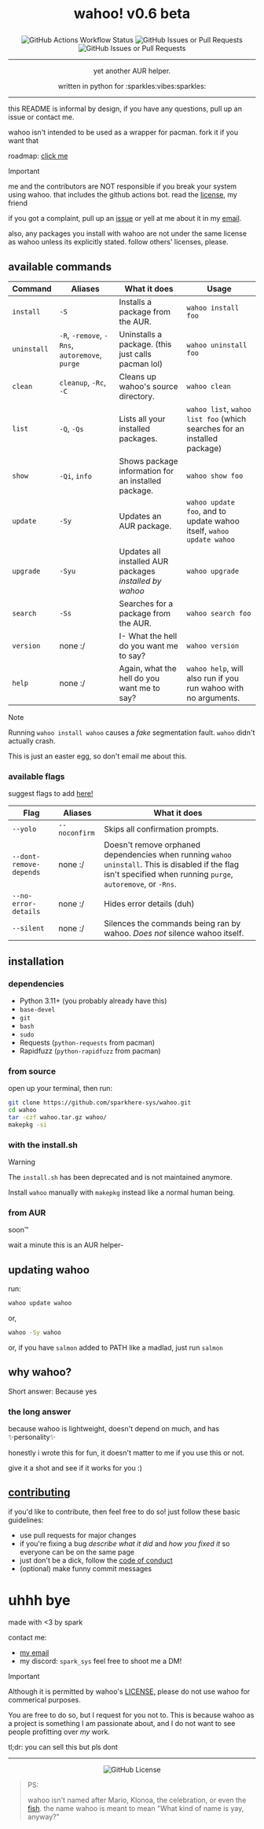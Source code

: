 # <p align=center>wahoo! v0.6 beta</p>

<p align=center>
<img alt="GitHub Actions Workflow Status" src="https://img.shields.io/github/actions/workflow/status/sparkhere-sys/wahoo/main.yml?branch=main&style=for-the-badge&logo=github-actions&logoColor=black&label=build&labelColor=white&color=%23b7bdf8&link=https%3A%2F%2Fgithub.com%2Fsparkhere-sys%2Fwahoo%2Fblob%2Fmain%2F.github%2Fworkflows%2Fmain.yml">
<img alt="GitHub Issues or Pull Requests" src="https://img.shields.io/github/issues/sparkhere-sys/wahoo?style=for-the-badge&logo=github&logoColor=black&label=issues&labelColor=white&color=%23f38ba8">
<img alt="GitHub Issues or Pull Requests" src="https://img.shields.io/github/issues-pr/sparkhere-sys/wahoo?style=for-the-badge&logo=git&logoColor=black&label=pull%20requests&labelColor=white&color=%23a6e3a1">
</p>

___

<p align=center>yet another AUR helper.</p>

<p align=center>written in python for :sparkles:vibes:sparkles:</p>

___

this README is informal by design, if you have any questions, pull up an issue or contact me.

wahoo isn't intended to be used as a wrapper for pacman. fork it if you want that

roadmap: [click me](./ROADMAP.md)

> [!IMPORTANT]
> me and the contributors are NOT responsible if you break your system using wahoo. that includes the github actions bot. read the [license](./LICENSE), my friend
> 
> if you got a complaint, pull up an [issue](https://github.com/sparkhere-sys/wahoo/issues) or yell at me about it in my [email](mailto:spark-aur@proton.me).
>
> also, any packages you install with wahoo are not under the same license as wahoo unless its explicitly stated. follow others' licenses, please.

## available commands

| Command | Aliases | What it does | Usage |
|---------|---------|--------------|-------|
| `install` | `-S` | Installs a package from the AUR. | `wahoo install foo` |
| `uninstall` | `-R`, `-remove`, `-Rns`, `autoremove`, `purge` | Uninstalls a package. (this just calls pacman lol) | `wahoo uninstall foo` |
| `clean` | `cleanup`, `-Rc`, `-C` | Cleans up wahoo's source directory. | `wahoo clean` |
| `list` | `-Q`, `-Qs` | Lists all your installed packages. | `wahoo list`, `wahoo list foo` (which searches for an installed package) |
| `show` | `-Qi`, `info` | Shows package information for an installed package. | `wahoo show foo` |
| `update` | `-Sy` | Updates an AUR package. | `wahoo update foo`, and to update wahoo itself, `wahoo update wahoo` |
| `upgrade` | `-Syu` | Updates all installed AUR packages *installed by wahoo* | `wahoo upgrade` |
| `search` | `-Ss` | Searches for a package from the AUR. | `wahoo search foo` |
| `version` | none :/ | I- What the hell do you want me to say? | `wahoo version` |
| `help` | none :/ | Again, what the hell do you want me to say? | `wahoo help`, will also run if you run wahoo with no arguments. |

> [!NOTE] 
>
> Running `wahoo install wahoo` causes a *fake* segmentation fault. `wahoo` didn't actually crash.
>
> This is just an easter egg, so don't email me about this.

### available flags

suggest flags to add [here!](https://github.com/sparkhere-sys/wahoo/issues/1)

| Flag | Aliases | What it does |
|------|---------|--------------|
| `--yolo` | `--noconfirm` | Skips all confirmation prompts. |
| `--dont-remove-depends` | none :/ | Doesn't remove orphaned dependencies when running `wahoo uninstall`. This is disabled if the flag isn't specified when running `purge`, `autoremove`, or `-Rns`. |
| `--no-error-details` | none :/ | Hides error details (duh) |
| `--silent` | none :/ | Silences the commands being ran by wahoo. *Does not* silence wahoo itself. |

## installation
### dependencies

- Python 3.11+ (you probably already have this)
- `base-devel`
- `git`
- `bash`
- `sudo`
- Requests (`python-requests` from pacman)
- Rapidfuzz (`python-rapidfuzz` from pacman)

### from source

open up your terminal, then run:
```bash
git clone https://github.com/sparkhere-sys/wahoo.git
cd wahoo
tar -czf wahoo.tar.gz wahoo/
makepkg -si
```

<!-- if the install doesn't work, refer to [this](https://github.com/sparkhere-sys/wahoo/issues/7) issue. -->

### with the install.sh
> [!WARNING]
>
> The `install.sh` has been deprecated and is not maintained anymore.
>
> Install `wahoo` manually with `makepkg` instead like a normal human being.

### from AUR
soon™️

wait a minute this is an AUR helper-

## updating wahoo
run:

```bash
wahoo update wahoo
```

or,

```bash
wahoo -Sy wahoo
```

or, if you have `salmon` added to PATH like a madlad, just run `salmon`

## why wahoo?

Short answer: Because yes

### the long answer

because wahoo is lightweight, doesn't depend on much, and has :sparkles:personality:sparkles:

honestly i wrote this for fun, it doesn't matter to me if you use this or not.

give it a shot and see if it works for you :)

## [contributing](./CONTRIBUTING.md)

if you'd like to contribute, then feel free to do so!
just follow these basic guidelines:

- use pull requests for major changes
- if you're fixing a bug *describe what it did* and *how you fixed it* so everyone can be on the same page
- just don't be a dick, follow the [code of conduct](./CODE_OF_CONDUCT.md)
- (optional) make funny commit messages

# uhhh bye
made with <3 by spark

contact me:

- [my email](mailto:spark-aur@proton.me)
- my discord: `spark_sys` feel free to shoot me a DM!

> [!IMPORTANT]
> 
> Although it is permitted by wahoo's [LICENSE,](./LICENSE) please do not use wahoo for commerical purposes.
>
> You are free to do so, but I request for you not to. This is because wahoo as a project is something I am passionate about, and I do not want to see people profitting over *my* work.
>
> tl;dr: you can sell this but pls dont

___

<p align=center><img alt="GitHub License" src="https://img.shields.io/github/license/sparkhere-sys/wahoo?style=for-the-badge&logo=apache&logoColor=black&labelColor=white&color=%2374c7ec">
</img></p>

> PS: 
>
> wahoo isn't named after Mario, Klonoa, the celebration, or even the [fish](https://en.wikipedia.org/wiki/Wahoo). the name wahoo is meant to mean "What kind of name is yay, anyway?"

